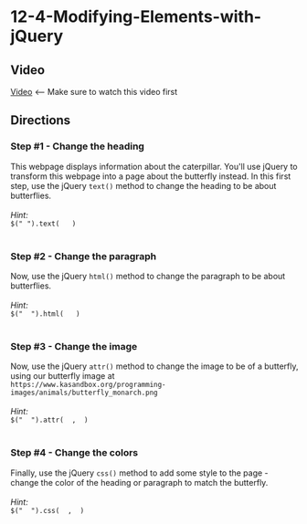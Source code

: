 # 12-4-Modifying-Elements-with-jQuery

## Video

[Video](https://youtu.be/kD7uk8RNmjM) <-- Make sure to watch this video first<br>

## Directions

### Step #1 - Change the heading <br>

This webpage displays information about the caterpillar. You'll use jQuery to transform this webpage into a page about the butterfly instead. In this first step, use the jQuery `text()` method to change the heading to be about butterflies.
<br><br>
_Hint:_<br>`$(" ").text(   )`
<br><br>
### Step #2 - Change the paragraph <br>
Now, use the jQuery `html()` method to change the paragraph to be about butterflies.
<br><br>
_Hint:_<br>`$("  ").html(   )`
<br><br>
### Step #3 - Change the image <br>
Now, use the jQuery `attr()` method to change the image to be of a butterfly, using our butterfly image at <br>`https://www.kasandbox.org/programming-images/animals/butterfly_monarch.png`
<br><br>
_Hint:_<br>`$("  ").attr(  ,  )`
<br><br>
### Step #4 - Change the colors <br>
Finally, use the jQuery `css()` method to add some style to the page - change the color of the heading or paragraph to match the butterfly.
<br><br>
_Hint:_<br>`$("  ").css(  ,  )`

